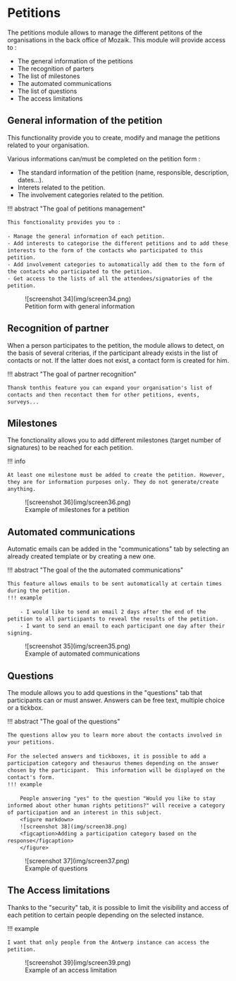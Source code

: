 # Petitions

The petitions module allows to manage the different petitons of the organisations in the back office of Mozaik. This module will provide access to :

- The general information of the petitions
- The recognition of parters
- The list of milestones 
- The automated communications
- The list of questions
- The access limitations

## General information of the petition

This functionality provide you to create, modify and manage the petitions related to your organisation.

Various informations can/must be completed on the petition form :

- The standard information of the petition (name, responsible, description, dates...).
- Interets related to the petition.
- The involvement categories related to the petition.

!!! abstract "The goal of petitions management"

    This fonctionality provides you to :

    - Manage the general information of each petition.
    - Add interests to categorise the different petitions and to add these interests to the form of the contacts who participated to this petition.
    - Add involvement categories to automatically add them to the form of the contacts who participated to the petition.
    - Get access to the lists of all the attendees/signatories of the petition.

<figure markdown>
![screenshot 34](img/screen34.png)
<figcaption>Petition form with general information</figcaption>
</figure>

## Recognition of partner

When a person participates to the petition, the module allows to detect, on the basis of several criterias, if the participant already exists in the list of contacts or not. If the latter does not exist, a contact form is created for him. 

!!! abstract "The goal of partner recognition"

    Thansk tonthis feature you can expand your organisation's list of contacts and then recontact them for other petitions, events, surveys...

## Milestones

The fonctionality allows you to add different milestones (target number of signatures) to be reached for each petition.

!!! info

    At least one milestone must be added to create the petition. However, they are for information purposes only. They do not generate/create anything.

<figure markdown>
![screenshot 36](img/screen36.png)
<figcaption>Example of milestones for a petition</figcaption>
</figure>

## Automated communications

Automatic emails can be added in the "communications" tab by selecting an already created template or by creating a new one. 

!!! abstract "The goal of the the automated communications"

    This feature allows emails to be sent automatically at certain times during the petition.
    !!! example

        - I would like to send an email 2 days after the end of the petition to all participants to reveal the results of the petition.
        - I want to send an email to each participant one day after their signing.

<figure markdown>
![screenshot 35](img/screen35.png)
<figcaption>Example of automated communications</figcaption>
</figure>

## Questions

The module allows you to add questions in the "questions" tab that participants can or must answer. Answers can be free text, multiple choice or a tickbox.

!!! abstract "The goal of the questions"

    The questions allow you to learn more about the contacts involved in your petitions. 

    For the selected answers and tickboxes, it is possible to add a participation category and thesaurus themes depending on the answer chosen by the participant.  This information will be displayed on the contact's form.
    !!! example 

        People answering "yes" to the question "Would you like to stay informed about other human rights petitions?" will receive a category of participation and an interest in this subject.
        <figure markdown>
        ![screenshot 38](img/screen38.png)
        <figcaption>Adding a participation category based on the response</figcaption>
        </figure>   


<figure markdown>
![screenshot 37](img/screen37.png)
<figcaption>Example of questions</figcaption>
</figure>

## The Access limitations
Thanks to the "security" tab, it is possible to limit the visibility and access of each petition to certain people depending on the selected instance. 

!!! example 

    I want that only people from the Antwerp instance can access the petition.

<figure markdown>
![screenshot 39](img/screen39.png)
<figcaption>Example of an access limitation</figcaption>
</figure>